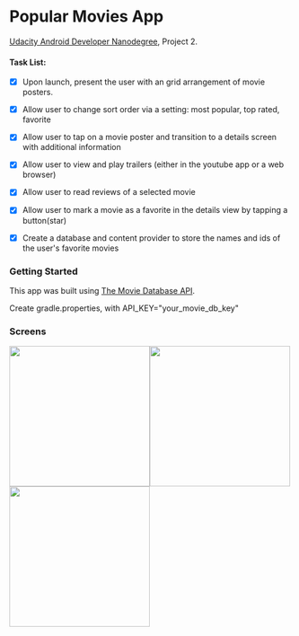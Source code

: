 # Popular Movies App

[Udacity Android Developer Nanodegree](https://www.udacity.com/course/android-developer-nanodegree-by-google--nd801), Project 2.


#### Task List:

- [x] Upon launch, present the user with an grid arrangement of movie posters.
- [x] Allow user to change sort order via a setting: most popular, top rated, favorite
- [x] Allow user to tap on a movie poster and transition to a details screen with additional information
- [x] Allow user to view and play trailers (either in the youtube app or a web browser)
- [x] Allow user to read reviews of a selected movie
- [x] Allow user to mark a movie as a favorite in the details view by tapping a button(star)
- [x] Create a database and content provider to store the names and ids of the user's favorite movies


### Getting Started

This app was built using [The Movie Database API](https://www.themoviedb.org/documentation/api). 

Create gradle.properties, with API_KEY="your_movie_db_key"

### Screens

<img src="https://user-images.githubusercontent.com/37187549/38299175-99561738-37f9-11e8-9d07-66e3f8387f33.png" width="250"><img src="https://user-images.githubusercontent.com/37187549/38300216-83af8592-37fc-11e8-8e00-c7532e15c745.png" width="250"><img src="https://user-images.githubusercontent.com/37187549/38300156-5c3e0f74-37fc-11e8-9b6f-4d43bb77fc72.png" width="250">
